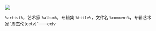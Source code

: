 ![](http://imgs.bizha.top//7294dead273fe9b16eb26c91cb59df76)


`%artist%`，艺术家
`%album%`，专辑集
`%title%`，文件名
`%comment%`，专辑艺术家“周杰伦[cctv]”——cctv

